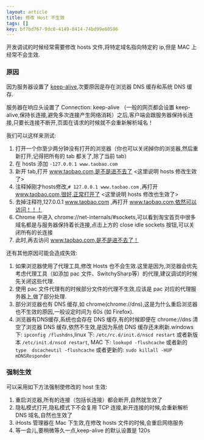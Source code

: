 ```yaml
---
layout: article
title: 修改 Host 不生效
tags: []
key: bf7bd767-9dc8-4149-8414-74bd99e60596
---
```


开发调试的时候经常需要修改 hosts 文件,将特定域名指向特定的 ip,但是 MAC 上经常不会生效.

### 原因

因为服务器设置了 [keep-alive](https://zh.wikipedia.org/wiki/HTTP%E6%8C%81%E4%B9%85%E8%BF%9E%E6%8E%A5),次要原因是存在浏览器 DNS 缓存和系统 DNS 缓存.

服务器在响应头设置了 Connection: keep-alive （一般的网页都会设置 keep-alive,保持长连接,避免多次连接产生网络消耗）之后,客户端会跟服务器保持长连接,只要长连接不断开,页面在请求的时候就不会重新解析域名！

我们可以这样来测试:

1. 打开一个你至少两分钟没有打开的浏览器（你也可以关闭掉你的浏览器,然后重新打开,记得把所有的 tab 都关了,除了当前 tab）
2. 在 hosts 添加 `·127.0.0.1 www.taobao.com`
3. 新开 tab,打开 www.taobao.com,是不是进不去了 <这里说明 hosts 修改生效了>
4. 注释掉刚才hosts修改,`# 127.0.0.1 www.taobao.com` ,再打开 www.taobao.com,很好,正常打开了 <这里说明 hosts 修改也生效了>
5. 去掉注释符,127.0.0.1 www.taobao.com ,再打开 www.taobao.com,依然可以访问！！！
6. Chrome 中进入 chrome://net-internals/#sockets,可以看到淘宝首页中很多域名都是与服务器保持着长连接,点击上方的 close idle sockets 按钮,可以关闭所有的长连接
7. 此时,再去访问 www.taobao.com,是不是进不去了！

还有其他原因可能会造成失效:

1. 如果浏览器使用了代理工具,修改 Hosts 也不会生效.这里是因为,浏览器会优先考虑代理工具（如添加 pac 文件、SwitchySharp等）的代理,建议调试的时候先关闭这些代理.
2. 使用 pac 文件代理有的时候部分文件的代理不生效,应该是 pac 对应的代理服务器上,做了部分处理.
3. 部分浏览器也有 DNS 缓存,如 chrome(chrome://dns),这是为什么重启浏览器也不生效的原因,一般设定时间为 60s (如 Firefox).
4. 浏览器有DNS缓存,系统也会存在 DNS 缓存,有的时候即便在 chrome://dns 清空了浏览器 DNS 缓存,依然不生效,是因为系统 DNS 缓存还未刷新.windows 下: `ipconfig /flushdns`,linux 下: `/etc/rc.d/init.d/nscd restart` 或者新版本 `/etc/init.d/nscd restart`, MAC 下: `lookupd -flushcache` 或者新的 `type  dscacheutil -flushcache` 或者更新的: `sudo killall -HUP mDNSResponder
`

### 强制生效

可以采用如下方法强制使修改的 host 生效:

1. 重启浏览器,所有的连接（包括长连接）都会断开,自然就生效了
2. 隐私模式打开,隐私模式下不会复用 TCP 连接,新开连接的时候,会重新解析 DNS 域名,自然也生效了
3. iHosts 管理器在 Mac 下生效,在修改 hosts 文件的时候,会重启网络服务
4. 等一会儿,要稍微等久一点,keep-alive 的默认设置是 120s


